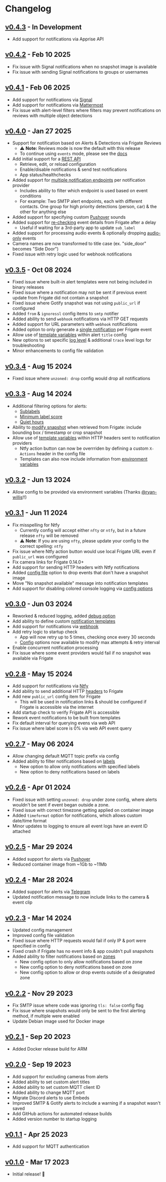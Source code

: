 # Changelog

## [v0.4.3](https://github.com/0x2142/frigate-notify/releases/tag/v0.4.3) - In Development
- Add support for notifications via Apprise API

## [v0.4.2](https://github.com/0x2142/frigate-notify/releases/tag/v0.4.2) - Feb 10 2025
 - Fix issue with Signal notifications when no snapshot image is available
 - Fix issue with sending Signal notifications to groups or usernames

## [v0.4.1](https://github.com/0x2142/frigate-notify/releases/tag/v0.4.1) - Feb 06 2025
 - Add support for notifications via [Signal](https://frigate-notify.0x2142.com/latest/config/file/#signal)
 - Add support for notifications via [Mattermost](https://frigate-notify.0x2142.com/latest/config/file/#mattermost)
 - Fix issue with alert-level filters where filters may prevent notifications on reviews with multiple object detections

## [v0.4.0](https://github.com/0x2142/frigate-notify/releases/tag/v0.4.0) - Jan 27 2025
 - Support for notification based on Alerts & Detections via Frigate Reviews
     - ⚠️ **Note:** Reviews mode is now the default with this release
     - To continue using `events` mode, please see the [docs](https://frigate-notify.0x2142.com/latest/config/file/#app)
 - Add initial support for a [REST API](https://frigate-notify.0x2142.com/latest/api/)
     - Retrieve, edit, or reload configuration
     - Enable/disable notifications & send test notifications
     - App status/healthchecks
 - Added support for [multiple notification endpoints](https://frigate-notify.0x2142.com/latest/config/profilesandfilters/) per notification provider
     - Includes ability to filter which endpoint is used based on event conditions
     - For example: Two SMTP alert endpoints, each with different contacts. One group for high priority detections (person, car) & the other for anything else
 - Added support for specifying custom [Pushover](https://frigate-notify.0x2142.com/latest/config/file/#pushover) sounds
 - Added support for [re-checking](https://frigate-notify.0x2142.com/latest/config/file/#general) event details from Frigate after a delay
     - Useful if waiting for a 3rd-party app to update `sub_label`
 - Added support for processing audio events & optionally dropping [audio-only](https://frigate-notify.0x2142.com/latest/config/file/#general) events
 - Camera names are now transformed to title case (ex. "side_door" becomes "Side Door")
 - Fixed issue with retry logic used for webhook notifications

## [v0.3.5](https://github.com/0x2142/frigate-notify/releases/tag/v0.3.5) - Oct 08 2024
 - Fixed issue where built-in alert templates were not being included in binary releases
 - Fixed issue where a notification may not be sent if previous event update from Frigate did not contain a snapshot
 - Fixed issue where Gotify snapshot was not using `public_url` if configured
 - Added `from` & `ignoressl` config items to `smtp` notifier
 - Added ability to send `webhook` notifications via HTTP GET requests
 - Added support for URL parameters with `webhook` notifications
 - Added option to only generate a [single notification](https://frigate-notify.0x2142.com/latest/config/file/#general) per Frigate event
 - Allow use of [template variables](https://frigate-notify.0x2142.com/latest/config/templates/#title-template) within alert `title` config
 - New options to set specific [log level](https://frigate-notify.0x2142.com/latest/config/options/) & additional `trace` level logs for troubleshooting
 - Minor enhancements to config file validation

## [v0.3.4](https://github.com/0x2142/frigate-notify/releases/tag/v0.3.4) - Aug 15 2024
 - Fixed issue where `unzoned: drop` config would drop all notifications

## [v0.3.3](https://github.com/0x2142/frigate-notify/releases/tag/v0.3.3) - Aug 14 2024
 - Additional filtering options for alerts:
     - [Sublabels](https://frigate-notify.0x2142.com/latest/config/file/#sublabels)
     - [Minimum label score](https://frigate-notify.0x2142.com/latest/config/file/#labels)
     - [Quiet hours](https://frigate-notify.0x2142.com/latest/config/file/#quiet-hours)
 - Ability to [modify snapshot](https://frigate-notify.0x2142.com/latest/config/file/#general) when retrieved from Frigate: include bounding box / timestamp or crop snapshot
 - Allow use of [template variables](https://frigate-notify.0x2142.com/latest/config/templates/#available-variables) within HTTP headers sent to notification providers
     - Ntfy action button can now be overrriden by defining a custom `X-Actions` header in the config file
     - Templates can also now include information from [environment variables](https://frigate-notify.0x2142.com/latest/config/templates/#environment-variables)

## [v0.3.2](https://github.com/0x2142/frigate-notify/releases/tag/v0.3.2) - Jun 13 2024

 - Allow config to be provided via environment variables (Thanks [@ryan-willis](https://github.com/ryan-willis)!!)

## [v0.3.1](https://github.com/0x2142/frigate-notify/releases/tag/v0.3.1) - Jun 11 2024

 - Fix misspelling for Ntfy
     - Currently config will accept either `nfty` or `ntfy`, but in a future release `nfty` will be removed
     - ⚠️ **Note**: If you are using `nfty`, please update your config to the correct spelling: `ntfy`
 - Fix issue where Ntfy action button would use local Frigate URL even if `public_url` was configured
 - Fix camera links for Frigate 0.14.0+
 - Add support for sending HTTP headers with Ntfy notifications
 - Added [config file](https://frigate-notify.0x2142.com/latest/config/file/#general) option to drop events that don't have a snapshot image
 - Move "No snapshot available" message into notification templates
 - Add support for disabling colored console logging via [config options](https://frigate-notify.0x2142.com/latest/config/options/)

## [v0.3.0](https://github.com/0x2142/frigate-notify/releases/tag/v0.3.0) - Jun 03 2024

 - Reworked & reduced logging, added [debug option](https://frigate-notify.0x2142.com/latest/config/options/)
 - Add ability to define custom [notification templates](https://frigate-notify.0x2142.com/latest/config/templates/#alert-templates)
 - Add support for notifications via [webhook](https://frigate-notify.0x2142.com/latest/config/file/#webhook)
 - Add retry logic to startup check
     - App will now retry up to 5 times, checking once every 30 seconds
     - [Config](https://frigate-notify.0x2142.com/latest/config/file/#server) options now available to modify max attempts & retry interval
 - Enable concurrent notification processing
 - Fix issue where some event providers would fail if no snapshot was available via Frigate

## [v0.2.8](https://github.com/0x2142/frigate-notify/releases/tag/v0.2.8) - May 15 2024

 - Add support for notifications via [Ntfy](https://frigate-notify.0x2142.com/latest/config/file/#ntfy)
 - Add ability to send additional HTTP [headers](https://frigate-notify.0x2142.com/latest/config/file/#frigate) to Frigate
 - Add new `public_url` config item for Frigate
     - This will be used in notification links & should be configured if Frigate is accessible via the internet
 - Add startup check to verify Frigate API is accessible
 - Rework event notifications to be built from templates
 - Fix default interval for querying evens via web API
 - Fix issue where label score is 0% via web API event query

## [v0.2.7](https://github.com/0x2142/frigate-notify/releases/tag/v0.2.7) - May 06 2024

 - Allow changing default MQTT topic prefix via config
 - Added ability to filter notifications based on [labels](https://frigate-notify.0x2142.com/latest/config/file/#labels)
     - New option to allow only notifications with specified labels
     - New option to deny notifications based on labels

## [v0.2.6](https://github.com/0x2142/frigate-notify/releases/tag/v0.2.6) - Apr 01 2024

 - Fixed issue with setting `unzoned: drop` under zone config, where alerts wouldn't be sent if event began outside a zone.
 - Fixed issue with correct timezone getting applied on container image
 - Added `timeformat` option for notifications, which allows custom date/time format
 - Minor updates to logging to ensure all event logs have an event ID attached

## [v0.2.5](https://github.com/0x2142/frigate-notify/releases/tag/v0.2.5) - Mar 29 2024

 - Added support for alerts via [Pushover](https://frigate-notify.0x2142.com/latest/config/file/#pushover)
 - Reduced container image from ~1Gb to ~11Mb

## [v0.2.4](https://github.com/0x2142/frigate-notify/releases/tag/v0.2.4) - Mar 28 2024

 - Added support for alerts via [Telegram](https://frigate-notify.0x2142.com/latest/config/file/#telegram)
 - Updated notification message to now include links to the camera & event clip

## [v0.2.3](https://github.com/0x2142/frigate-notify/releases/tag/v0.2.3) - Mar 14 2024

 - Updated config management
 - Improved config file validation
 - Fixed issue where HTTP requests would fail if only IP & port were specified in config
 - Fixed crash if Frigate has no event info & app couldn't pull snapshots
 - Added ability to filter notifications based on [zones](https://frigate-notify.0x2142.com/latest/config/file/#zones)
     - New config option to only allow notifications based on zone
     - New config option to deny notifications based on zone
     - New config option to allow or drop events outside of a designated zone

## [v0.2.2](https://github.com/0x2142/frigate-notify/releases/tag/v0.2.2) - Nov 29 2023

 - Fix SMTP issue where code was ignoring `tls: false` config flag
 - Fix issue where snapshots would only be sent to the first alerting method, if multiple were enabled
 - Update Debian image used for Docker image

## [v0.2.1](https://github.com/0x2142/frigate-notify/releases/tag/v0.2.1) - Sep 20 2023

 - Added Docker release build for ARM

## [v0.2.0](https://github.com/0x2142/frigate-notify/releases/tag/v0.2.0) - Sep 19 2023

 - Add support for excluding cameras from alerts
 - Added ability to set custom alert titles
 - Added ability to set custom MQTT client ID
 - Added ability to change MQTT port
 - Migrate Discord alerts to use Embeds
 - Improved SMTP & Gotify alerts to include a warning if a snapshot wasn't saved
 - Add GitHub actions for automated release builds
 - Added version number to startup logging

## [v0.1.1](https://github.com/0x2142/frigate-notify/releases/tag/v0.1.1) - Apr 25 2023

 - Add support for MQTT authentication

## [v0.1.0](https://github.com/0x2142/frigate-notify/releases/tag/v0.1.0) - Mar 17 2023

 - Initial release! 🎉
